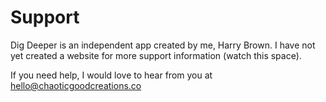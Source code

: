 # Support
Dig Deeper is an independent app created by me, Harry Brown. I have not yet created a website for more support information (watch this space).

If you need help, I would love to hear from you at hello@chaoticgoodcreations.co
